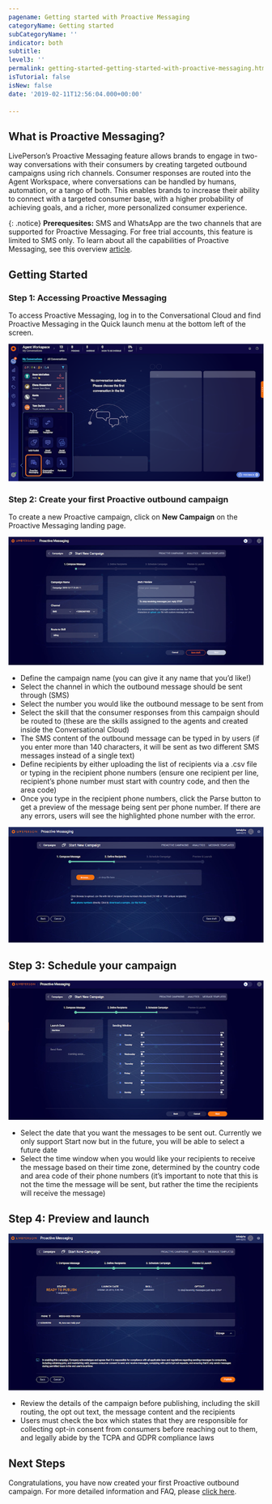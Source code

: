 ```yaml
---
pagename: Getting started with Proactive Messaging
categoryName: Getting started
subCategoryName: ''
indicator: both
subtitle: 
level3: ''
permalink: getting-started-getting-started-with-proactive-messaging.html
isTutorial: false
isNew: false
date: '2019-02-11T12:56:04.000+00:00'

---
```


## What is Proactive Messaging?
LivePerson’s Proactive Messaging feature allows brands to engage in two-way conversations with their consumers by creating targeted outbound campaigns using rich channels. Consumer responses are routed into the Agent Workspace, where conversations can be handled by humans, automation, or a tango of both. This enables brands to increase their ability to connect with a targeted consumer base, with a higher probability of achieving goals, and a richer, more personalized consumer experience.

{: .notice}
**Prerequesites:** SMS and WhatsApp are the two channels that are supported for Proactive Messaging. For free trial accounts, this feature is limited to SMS only. To learn about all the capabilities of Proactive Messaging, see this overview [article](https://knowledge.liveperson.com/messaging-channels-proactive-messaging-proactive-messaging-overview.html).

## Getting Started

### Step 1: Accessing Proactive Messaging 

To access Proactive Messaging, log in to the Conversational Cloud and find Proactive Messaging in the Quick launch menu at the bottom left of the screen. 

![](img/getting-started-with-proactive-1.png)

### Step 2: Create your first Proactive outbound campaign

To create a new Proactive campaign, click on **New Campaign** on the Proactive Messaging landing page.

![](img/getting-started-with-proactive-2.png)

 * Define the campaign name (you can give it any name that you’d like!)
 * Select the channel in which the outbound message should be sent through (SMS)
 * Select the number you would like the outbound message to be sent from
 * Select the skill that the consumer responses from this campaign should be routed to (these are the skills assigned to the agents and created inside the Conversational Cloud)
 * The SMS content of the outbound message can be typed in by users (if you enter more than 140 characters, it will be sent as two different SMS messages instead of a single text)
 * Define recipients by either uploading the list of recipients via a .csv file or typing in the recipient phone numbers (ensure one recipient per line, recipient’s phone number must start with country code, and then the area code)
 * Once you type in the recipient phone numbers, click the Parse button to get a preview of the message being sent per phone number. If there are any errors, users will see the highlighted phone number with the error.

![](img/getting-started-with-proactive-3.png)

## Step 3: Schedule your campaign

![](img/getting-started-with-proactive-4.png)

 * Select the date that you want the messages to be sent out. Currently we only support Start now but in the future, you will be able to select a future date
 * Select the time window when you would like your recipients to receive the message based on their time zone, determined by the country code and area code of their phone numbers (it’s important to note that this is not the time the message will be sent, but rather the time the recipients will receive the message)

## Step 4: Preview and launch

![](img/getting-started-with-proactive-5.png)

 * Review the details of the campaign before publishing, including the skill routing, the opt out text, the message content and the recipients
 * Users must check the box which states that they are responsible for collecting opt-in consent from consumers before reaching out to them, and legally abide by the TCPA and GDPR compliance laws

## Next Steps

Congratulations, you have now created your first Proactive outbound campaign. For more detailed information and FAQ, please [click here](messaging-channels-proactive-messaging-proactive-messaging-user-guide.html).


